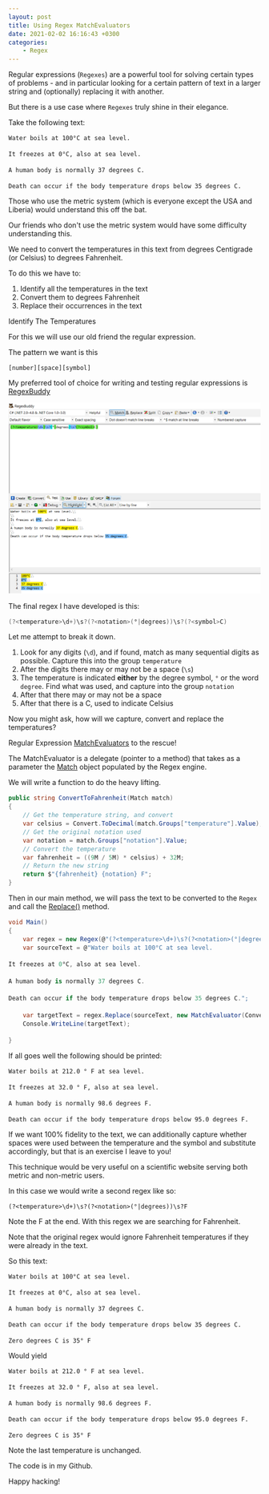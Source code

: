 ```yaml
---
layout: post
title: Using Regex MatchEvaluators
date: 2021-02-02 16:16:43 +0300
categories:
    - Regex
---
```

Regular expressions (`Regexes`) are a powerful tool for solving certain types of problems - and in particular looking for a certain pattern of text in a larger string and (optionally) replacing it with another.

But there is a use case where `Regexes` truly shine in their elegance.

Take the following text:

```plaintext
Water boils at 100°C at sea level.

It freezes at 0°C, also at sea level.

A human body is normally 37 degrees C.

Death can occur if the body temperature drops below 35 degrees C.
```

Those who use the metric system (which is everyone except the USA and Liberia) would understand this off the bat.

Our friends who don't use the metric system would have some difficulty understanding this.

We need to convert the temperatures in this text from degrees Centigrade (or Celsius) to degrees Fahrenheit.

To do this we have to:
1. Identify all the temperatures in the text
2. Convert them to degrees Fahrenheit
3. Replace their occurrences in the text

Identify The Temperatures

For this we will use our old friend the regular expression.

The pattern we want is this

```plaintext
[number][space][symbol]
```

My preferred tool of choice for writing and testing regular expressions is [RegexBuddy](https://www.regexbuddy.com/)

![](../images/2021/02/RegexBuddy.png)

The final regex I have developed is this:

```csharp
(?<temperature>\d+)\s?(?<notation>(°|degrees))\s?(?<symbol>C)
```

Let me attempt to break it down.

1. Look for any digits (`\d`), and if found, match as many sequential digits as possible. Capture this into the group `temperature`
2. After the digits there may or may not be a space (`\s`)
3. The temperature is indicated **either** by the degree symbol, `°` or the word `degree`. Find what was used, and capture into the group `notation`
4. After that there may or may not be a space
5. After that there is a C, used to indicate Celsius

Now you might ask, how will we capture, convert and replace the temperatures?

Regular Expression [MatchEvaluators](https://docs.microsoft.com/en-us/dotnet/api/system.text.regularexpressions.matchevaluator?view=net-5.0) to the rescue!

The MatchEvaluator is a delegate (pointer to a method) that takes as a parameter the [Match](https://docs.microsoft.com/en-us/dotnet/api/system.text.regularexpressions.match?view=net-5.0) object populated by the Regex engine.

We will write a function to do the heavy lifting.

```csharp
public string ConvertToFahrenheit(Match match)
{
	// Get the temperature string, and convert
	var celsius = Convert.ToDecimal(match.Groups["temperature"].Value);
	// Get the original notation used
	var notation = match.Groups["notation"].Value;
	// Convert the temperature
	var fahrenheit = ((9M / 5M) * celsius) + 32M;
	// Return the new string
	return $"{fahrenheit} {notation} F";
}
```

Then in our main method, we will pass the text to be converted to the `Regex` and call the [Replace()](https://docs.microsoft.com/en-us/dotnet/api/system.text.regularexpressions.regex.replace?view=net-5.0) method.

```csharp
void Main()
{
	var regex = new Regex(@"(?<temperature>\d+)\s?(?<notation>(°|degrees))\s?C");
	var sourceText = @"Water boils at 100°C at sea level.

It freezes at 0°C, also at sea level.

A human body is normally 37 degrees C.

Death can occur if the body temperature drops below 35 degrees C.";

	var targetText = regex.Replace(sourceText, new MatchEvaluator(ConvertToFahrenheit));
	Console.WriteLine(targetText);

}
```
  
If all goes well the following should be printed:

```plaintext
Water boils at 212.0 ° F at sea level.

It freezes at 32.0 ° F, also at sea level.

A human body is normally 98.6 degrees F.

Death can occur if the body temperature drops below 95.0 degrees F.
```

If we want 100% fidelity to the text, we can additionally capture whether spaces were used between the temperature and the symbol and substitute accordingly, but that is an exercise I leave to you!

This technique would be very useful on a scientific website serving both metric and non-metric users.

In this case we would write a second regex like so:

```plaintext
(?<temperature>\d+)\s?(?<notation>(°|degrees))\s?F
```

Note the F at the end. With this regex we are searching for Fahrenheit.

Note that the original regex would ignore Fahrenheit temperatures if they were already in the text.

So this text:

```plaintext
Water boils at 100°C at sea level.

It freezes at 0°C, also at sea level.

A human body is normally 37 degrees C.

Death can occur if the body temperature drops below 35 degrees C.

Zero degrees C is 35° F
```

Would yield

```plaintext
Water boils at 212.0 ° F at sea level.

It freezes at 32.0 ° F, also at sea level.

A human body is normally 98.6 degrees F.

Death can occur if the body temperature drops below 95.0 degrees F.

Zero degrees C is 35° F
```

Note the last temperature is unchanged.

The code is in my Github.

Happy hacking!










